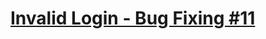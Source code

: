 # [Invalid Login - Bug Fixing #11](https://www.codewars.com/kata/invalid-login-bug-fixing-number-11/)
